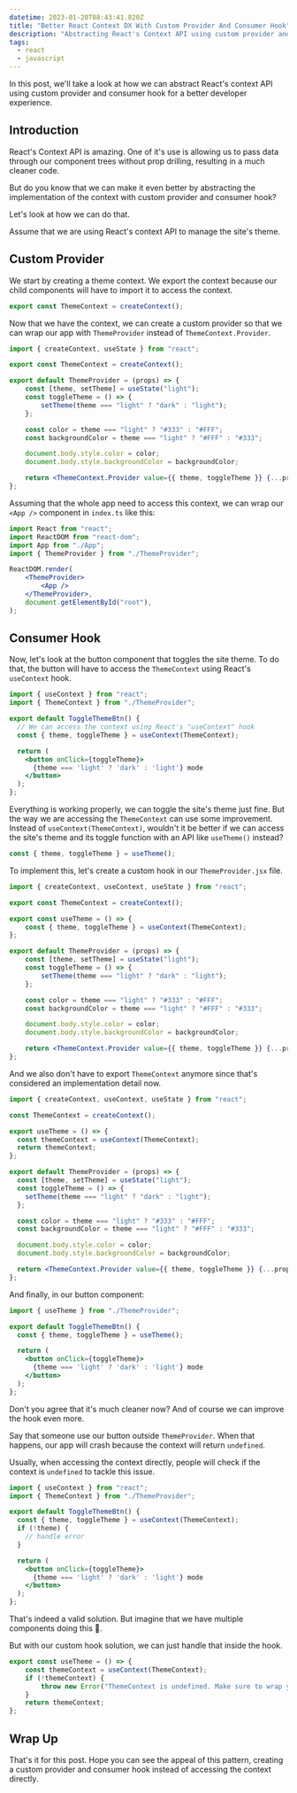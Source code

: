 ```yaml
---
datetime: 2023-01-20T08:43:41.820Z
title: "Better React Context DX With Custom Provider And Consumer Hook"
description: "Abstracting React's Context API using custom provider and consumer hook."
tags:
  - react
  - javascript
---
```


In this post, we'll take a look at how we can abstract React's context API using custom provider and consumer hook for a better developer experience.

## Introduction

React's Context API is amazing. One of it's use is allowing us to pass data through our component trees without prop drilling, resulting in a much cleaner code.

But do you know that we can make it even better by abstracting the implementation of the context with custom provider and consumer hook?

Let's look at how we can do that.

Assume that we are using React's context API to manage the site's theme.

## Custom Provider

We start by creating a theme context. We export the context because our child components will have to import it to access the context.

```jsx
export const ThemeContext = createContext();
```

Now that we have the context, we can create a custom provider so that we can wrap our app with `ThemeProvider` instead of `ThemeContext.Provider`.

```jsx
import { createContext, useState } from "react";

export const ThemeContext = createContext();

export default ThemeProvider = (props) => {
	const [theme, setTheme] = useState("light");
	const toggleTheme = () => {
		setTheme(theme === "light" ? "dark" : "light");
	};

	const color = theme === "light" ? "#333" : "#FFF";
	const backgroundColor = theme === "light" ? "#FFF" : "#333";

	document.body.style.color = color;
	document.body.style.backgroundColor = backgroundColor;

	return <ThemeContext.Provider value={{ theme, toggleTheme }} {...props} />;
};
```

Assuming that the whole app need to access this context, we can wrap our `<App />` component in `index.ts` like this:

```jsx
import React from "react";
import ReactDOM from "react-dom";
import App from "./App";
import { ThemeProvider } from "./ThemeProvider";

ReactDOM.render(
	<ThemeProvider>
		<App />
	</ThemeProvider>,
	document.getElementById("root"),
);
```

## Consumer Hook

Now, let's look at the button component that toggles the site theme. To do that, the button will have to access the `ThemeContext` using React's `useContext` hook.

```jsx
import { useContext } from "react";
import { ThemeContext } from "./ThemeProvider";

export default ToggleThemeBtn() {
  // We can access the context using React's "useContext" hook
  const { theme, toggleTheme } = useContext(ThemeContext);

  return (
    <button onClick={toggleTheme}>
      {theme === 'light' ? 'dark' : 'light'} mode
    </button>
  );
};
```

Everything is working properly, we can toggle the site's theme just fine. But the way we are accessing the `ThemeContext` can use some improvement. Instead of `useContext(ThemeContext)`, wouldn't it be better if we can access the site's theme and its toggle function with an API like `useTheme()` instead?

```jsx
const { theme, toggleTheme } = useTheme();
```

To implement this, let's create a custom hook in our `ThemeProvider.jsx` file.

```jsx {1, 5-7}
import { createContext, useContext, useState } from "react";

export const ThemeContext = createContext();

export const useTheme = () => {
	const { theme, toggleTheme } = useContext(ThemeContext);
};

export default ThemeProvider = (props) => {
	const [theme, setTheme] = useState("light");
	const toggleTheme = () => {
		setTheme(theme === "light" ? "dark" : "light");
	};

	const color = theme === "light" ? "#333" : "#FFF";
	const backgroundColor = theme === "light" ? "#FFF" : "#333";

	document.body.style.color = color;
	document.body.style.backgroundColor = backgroundColor;

	return <ThemeContext.Provider value={{ theme, toggleTheme }} {...props} />;
};
```

And we also don't have to export `ThemeContext` anymore since that's considered an implementation detail now.

```jsx {3}
import { createContext, useContext, useState } from "react";

const ThemeContext = createContext();

export useTheme = () => {
  const themeContext = useContext(ThemeContext);
  return themeContext;
};

export default ThemeProvider = (props) => {
  const [theme, setTheme] = useState("light");
  const toggleTheme = () => {
    setTheme(theme === "light" ? "dark" : "light");
  };

  const color = theme === "light" ? "#333" : "#FFF";
  const backgroundColor = theme === "light" ? "#FFF" : "#333";

  document.body.style.color = color;
  document.body.style.backgroundColor = backgroundColor;

  return <ThemeContext.Provider value={{ theme, toggleTheme }} {...props} />;
};
```

And finally, in our button component:

```jsx {1, 4}
import { useTheme } from "./ThemeProvider";

export default ToggleThemeBtn() {
  const { theme, toggleTheme } = useTheme();

  return (
    <button onClick={toggleTheme}>
      {theme === 'light' ? 'dark' : 'light'} mode
    </button>
  );
};
```

Don't you agree that it's much cleaner now? And of course we can improve the hook even more.

Say that someone use our button outside `ThemeProvider`. When that happens, our app will crash because the context will return `undefined`.

Usually, when accessing the context directly, people will check if the context is `undefined` to tackle this issue.

```jsx {6-8}
import { useContext } from "react";
import { ThemeContext } from "./ThemeProvider";

export default ToggleThemeBtn() {
  const { theme, toggleTheme } = useContext(ThemeContext);
  if (!theme) {
    // handle error
  }

  return (
    <button onClick={toggleTheme}>
      {theme === 'light' ? 'dark' : 'light'} mode
    </button>
  );
};
```

That's indeed a valid solution. But imagine that we have multiple components doing this 🥲.

But with our custom hook solution, we can just handle that inside the hook.

```jsx
export const useTheme = () => {
	const themeContext = useContext(ThemeContext);
	if (!themeContext) {
		throw new Error("ThemeContext is undefined. Make sure to wrap your component with ThemeProvider.");
	}
	return themeContext;
};
```

## Wrap Up

That's it for this post. Hope you can see the appeal of this pattern, creating a custom provider and consumer hook instead of accessing the context directly.
